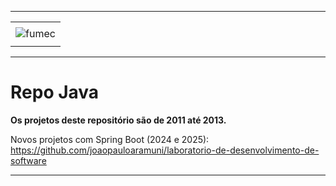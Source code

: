 -----

<div align="center">
    <table>
        <tr>
         <td align="center"></td>
        </tr> 
        <tr>
            <td>
                <img alt="fumec" src="https://joaopauloaramuni.github.io/image/fumec-logo.jpg?raw=true"/>
            </td>
        </tr>
        <tr>
            <td align="center"></td>
        </tr> 
    </table>
</div>

-----

# Repo Java

**Os projetos deste repositório são de 2011 até 2013.**

Novos projetos com Spring Boot (2024 e 2025): https://github.com/joaopauloaramuni/laboratorio-de-desenvolvimento-de-software

-----
